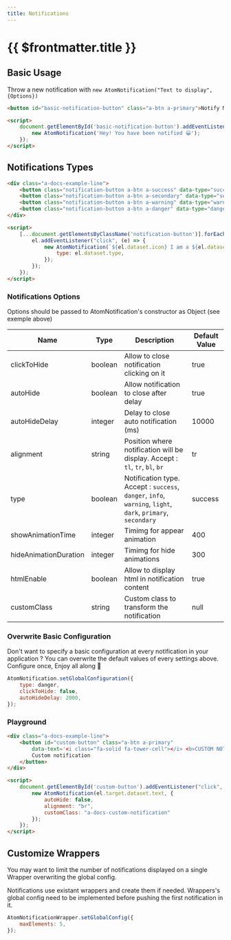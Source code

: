 ```yaml
---
title: Notifications
---
```


# {{ $frontmatter.title }}

## Basic Usage

Throw a new notification with `new AtomNotification("Text to display", {Options})`

<PreviewAndCopyCode>

```html
<button id="basic-notification-button" class="a-btn a-primary">Notify Me</button>
```

```html
<script>
    document.getElementById('basic-notification-button').addEventListener("click", () => {
        new AtomNotification('Hey! You have been notified 😀');
    });
</script>
```

</PreviewAndCopyCode>


## Notifications Types


<PreviewAndCopyCode>

```html
<div class="a-docs-example-line">
    <button class="notification-button a-btn a-success" data-type="success" data-icon="😀">Success</button>
    <button class="notification-button a-btn a-secondary" data-type="secondary" data-icon="😉">Secondary</button>
    <button class="notification-button a-btn a-warning" data-type="warning" data-icon="🤨">Warning</button>
    <button class="notification-button a-btn a-danger" data-type="danger" data-icon="😱">Danger</button>
</div>
```

```html
<script>
    [...document.getElementsByClassName('notification-button')].forEach((el) => {
        el.addEventListener("click", (e) => {
            new AtomNotification(`${el.dataset.icon} I am a ${el.dataset.type} notification`, {
                type: el.dataset.type,
            });
        });
    });
</script>
```

</PreviewAndCopyCode>


### Notifications Options

Options should be passed to AtomNotification's constructor as Object (see exemple above)

| Name                  | Type    | Description                                                                                                 | Default Value |
| --------------------- | ------- | ----------------------------------------------------------------------------------------------------------- | ------------- |
| clickToHide           | boolean | Allow to close notification clicking on it                                                                  | true          |
| autoHide              | boolean | Allow notification to close after delay                                                                     | true          |
| autoHideDelay         | integer | Delay to close auto notification (ms)                                                                       | 10000         |
| alignment             | string  | Position where notification will be display. Accept : `tl`, `tr`, `bl`, `br`                                | tr            |
| type                  | boolean | Notification type. Accept : `success`, `danger`, `info`, `warning`, `light`, `dark`, `primary`, `secondary` | success       |
| showAnimationTime     | integer | Timimg for appear animation                                                                                 | 400           |
| hideAnimationDuration | integer | Timimg for hide animations                                                                                  | 300           |
| htmlEnable            | boolean | Allow to display html in notification content                                                               | true          |
| customClass           | string  | Custom class to transform the notification                                                                  | null          |

### Overwrite Basic Configuration

Don't want to specify a basic configuration at every notification in your application ? You can overwrite the default values of every settings above.
Configure once, Enjoy all along 💪

```js
AtomNotification.setGlobalConfiguration({
    type: danger,
    clickToHide: false,
    autoHideDelay: 2000,
});
```

### Playground

<PreviewAndCopyCode>

```html
<div class="a-docs-example-line">
    <button id="custom-button" class="a-btn a-primary"
        data-text='<i class="fa-solid fa-tower-cell"></i> <b>CUSTOM NOTIFICATION HERE !</b> <br/><i class="fa-solid fa-arrow-right"></i> I will not close unless you click me <i class="fa-solid fa-arrow-left"></i>'>
        Custom notification
    </button>
</div>
```

```html
<script>
    document.getElementById('custom-button').addEventListener("click", (el) => {
        new AtomNotification(el.target.dataset.text, {
            autoHide: false,
            alignment: "br",
            customClass: "a-docs-custom-notification"
        });
    });
</script>
```

</PreviewAndCopyCode>


## Customize Wrappers

You may want to limit the number of notifications displayed on a single Wrapper overwriting the global config.

<div class="a-alert a-alert-warning" role="alert">
    Notifications use existant wrappers and create them if needed. Wrappers's global config need to be implemented before pushing the first notification in it.
</div>

```js
AtomNotificationWrapper.setGlobalConfig({
    maxElements: 5,
});
```
